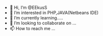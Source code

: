 - 👋 Hi, I’m @EEkusS
- 👀 I’m interested in PHP,JAVA(Netbeans IDE)
- 🌱 I’m currently learning.....
- 💞️ I’m looking to collaborate on ...
- 📫 How to reach me ...

<!---
EEkusS/EEkusS is a ✨ special ✨ repository because its `README.md` (this file) appears on your GitHub profile.
You can click the Preview link to take a look at your changes.
--->
